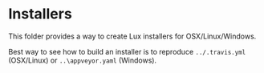 # Installers

This folder provides a way to create Lux installers for OSX/Linux/Windows.

Best way to see how to build an installer is to reproduce `../.travis.yml` (OSX/Linux)
or `..\appveyor.yaml` (Windows).
